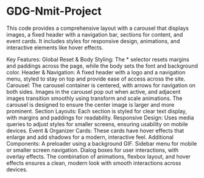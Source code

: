 # GDG-Nmit-Project
This code provides a comprehensive layout with a carousel that displays images, a fixed header with a navigation bar, sections for content, and event cards. It includes styles for responsive design, animations, and interactive elements like hover effects.

Key Features:
Global Reset & Body Styling: The * selector resets margins and paddings across the page, while the body sets the font and background color.
Header & Navigation: A fixed header with a logo and a navigation menu, styled to stay on top and provide ease of access across the site.
Carousel:
The carousel container is centered, with arrows for navigation on both sides.
Images in the carousel pop out when active, and adjacent images transition smoothly using transform and scale animations.
The carousel is designed to ensure the center image is larger and more prominent.
Section Layouts: Each section is styled for clear text display, with margins and paddings for readability.
Responsive Design: Uses media queries to adjust styles for smaller screens, ensuring usability on mobile devices.
Event & Organizer Cards: These cards have hover effects that enlarge and add shadows for a modern, interactive feel.
Additional Components:
A preloader using a background GIF.
Sidebar menu for mobile or smaller screen navigation.
Dialog boxes for user interactions, with overlay effects.
The combination of animations, flexbox layout, and hover effects ensures a clean, modern look with smooth interactions across devices.
